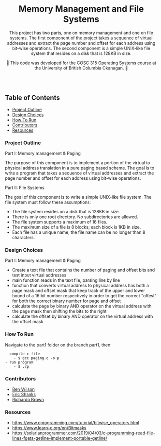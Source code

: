 <h1 align="center">
  Memory Management and File Systems
</h1>
<p align="center">
  
</p>

<p align="center">
This project has two parts, one on memory management and one on file systems. The first component of the project takes a sequence of virtual addresses and extract the page number and offset for each address using bit-wise operations. The second component is a simple UNIX-like file system that resides on a disk that is 128KB in size.
  
</p> 

<p align="center">
  🚧
 This code was developed for the COSC 315 Operating Systems course at the University of British Columbia Okanagan.
  🚧
</p>

<br><br>

## Table of Contents

- [Project Outline](#project-outline)
- [Design Choices](#design-choices)
- [How To Run](#how-to-run)
- [Contributors](#contributors)
- [Resources](#resources)

### Project Outline

Part I: Memory management & Paging 

The purpose of this component is to implement a portion of the 
virtual to physical address translation in a pure paging based scheme. The goal is to 
write a program that takes a sequence of virtual addresses and extract the page number 
and offset for each address using bit-wise operations.

Part II: File Systems 

The goal of this component is to write a simple UNIX-like file system. The file system must follow these assumptions: 
 - The file system resides on a disk that is 128KB in size.
 - There is only one root directory. No subdirectories are allowed.
 - The file system supports a maximum of 16 files.
 - The maximum size of a file is 8 blocks; each block is 1KB in size.
 - Each file has a unique name, the file name can be no longer than 8 characters.

### Design Choices

Part I: Memory management & Paging 
  - Create a text file that contains the number of paging and offset bits and test input virtual addresses
  - main function reads in the text file, parsing line by line 
  - function that converts virtual address to physical address has both a page mask and offset mask that keep track of the upper and lower bound of a 16 bit number respectively in order to get the correct "offest" for both the correct binary number for page and offset
  - calculate the page by binary AND operator on the virtual address with the page mask then shifting the bits to the right  
  - calculate the offset by binary AND operator on the virtual address with the offset mask

### How To Run
 Navigate to the part1 folder on the branch part1, then:

    - compile c file
        - $ gcc paging.c -o p 
    - run program
        - $ ./p
 

### Contributors
 - [Ben Wilson](https://github.com/benmwilson)
 - [Eric Shanks](https://github.com/EricShanks68) 
 - [Richardo Brown](https://github.com/Buttertoastt)

### Resources
  - https://www.cprogramming.com/tutorial/bitwise_operators.html
  - https://www.learn-c.org/en/Bitmasks
  - https://solarianprogrammer.com/2019/04/03/c-programming-read-file-lines-fgets-getline-implement-portable-getline/

